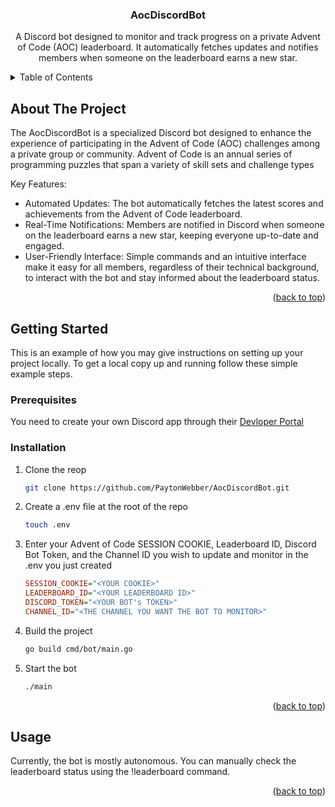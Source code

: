 <a name="readme-top"></a>

<h3 align="center">AocDiscordBot</h3>

  <p align="center">
  A Discord bot designed to monitor and track progress on a private Advent of Code (AOC) leaderboard. It automatically fetches updates and notifies members when someone on the leaderboard earns a new star.
  </p>
</div>



<!-- TABLE OF CONTENTS -->
<details>
  <summary>Table of Contents</summary>
  <ol>
    <li><a href="#about-the-project">About The Project</a></li>
    <li>
      <a href="#getting-started">Getting Started</a>
      <ul>
        <li><a href="#installation">Installation</a></li>
      </ul>
    </li>
    <li><a href="#usage">Usage</a></li>
  </ol>
</details>



<!-- ABOUT THE PROJECT -->
## About The Project

The AocDiscordBot is a specialized Discord bot designed to enhance the experience of participating in the Advent of Code (AOC) challenges among a private group or community. Advent of Code is an annual series of programming puzzles that span a variety of skill sets and challenge types

Key Features:

* Automated Updates: The bot automatically fetches the latest scores and achievements from the Advent of Code leaderboard.
* Real-Time Notifications: Members are notified in Discord when someone on the leaderboard earns a new star, keeping everyone up-to-date and engaged.
* User-Friendly Interface: Simple commands and an intuitive interface make it easy for all members, regardless of their technical background, to interact with the bot and stay informed about the leaderboard status.

<p align="right">(<a href="#readme-top">back to top</a>)</p>


<!-- GETTING STARTED -->
## Getting Started

This is an example of how you may give instructions on setting up your project locally. To get a local copy up and running follow these simple example steps.

### Prerequisites

You need to create your own Discord app through their [Devloper Portal](https://discord.com/developers/docs/intro)

### Installation

1. Clone the reop
   ```sh
   git clone https://github.com/PaytonWebber/AocDiscordBot.git
   ```
2. Create a .env file at the root of the repo
   ```sh
   touch .env
   ```
3. Enter your Advent of Code SESSION COOKIE, Leaderboard ID, Discord Bot Token, and the Channel ID you wish to update and monitor in the .env you just created
   ```ini
   SESSION_COOKIE="<YOUR COOKIE>"
   LEADERBOARD_ID="<YOUR LEADERBOARD ID>"
   DISCORD_TOKEN="<YOUR BOT's TOKEN>"
   CHANNEL_ID="<THE CHANNEL YOU WANT THE BOT TO MONITOR>"
   ```
4. Build the project
   ```sh
   go build cmd/bot/main.go
   ```
5. Start the bot
   ```sh
   ./main

<p align="right">(<a href="#readme-top">back to top</a>)</p>


<!-- USAGE EXAMPLES -->
## Usage

Currently, the bot is mostly autonomous. You can manually check the leaderboard status using the !leaderboard command.

<p align="right">(<a href="#readme-top">back to top</a>)</p>
